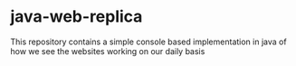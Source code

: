 # java-web-replica
This repository contains a simple console based implementation in java of how we see the websites working on our daily basis 
